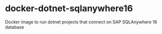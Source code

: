 # docker-dotnet-sqlanywhere16
Docker image to run dotnet projects that connect on SAP SQLAnywhere 16 database
